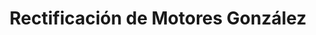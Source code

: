 ---
title: "Rectificación de Motores González"
url: /david-sur/rectificacion-de-motores-gonzalez/
shop: Autowerkstatt
---